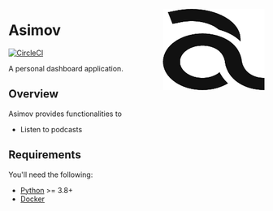 <a href='https://github.com/jkrclaro/asimov'><img src='https://github.com/jkrclaro/asimov/blob/master/assets/logo.png' align='right' width='200' height='160' /></a>

# Asimov
[![CircleCI](https://circleci.com/gh/jkrclaro/asimov.svg?style=svg)](https://circleci.com/gh/jkrclaro/asimov)

A personal dashboard application.

## Overview

Asimov provides functionalities to
- Listen to podcasts

## Requirements

You'll need the following:

- [Python](https://www.python.org/) >= 3.8+
- [Docker](https://www.docker.com/)